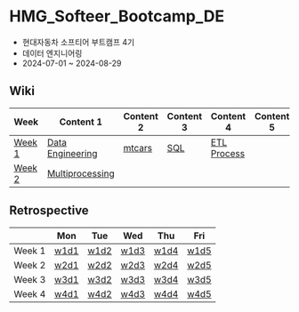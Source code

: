 # HMG_Softeer_Bootcamp_DE

- 현대자동차 소프티어 부트캠프 4기
- 데이터 엔지니어링
- 2024-07-01 ~ 2024-08-29

## Wiki
| Week  | Content 1 | Content 2 | Content 3 | Content 4 | Content 5 |
|-------|-----------|-----------|-----------|-----------|-----------|
| [Week 1](#week-1) | [Data Engineering](wiki/w1/1_data_engineering.md) | [mtcars](wiki/w1/2_mtcars.md) | [SQL](wiki/w1/3_sql.md) | [ETL Process](wiki/w1/4_etl.md) |
| [Week 2](#week-2) | [Multiprocessing](wiki/w2/1_mp.md) |

## Retrospective
|        | Mon | Tue | Wed | Thu | Fri |
| ------ | --- | --- | --- | --- | --- |
| Week 1 | [w1d1](retrospective/w1/d1_240701.md) | [w1d2](retrospective/w1/d2_240702.md) | [w1d3](retrospective/w1/d3_240703.md) | [w1d4](retrospective/w1/d4_240704.md) | [w1d5](retrospective/w1/d5_240705.md) |
| Week 2 | [w2d1](retrospective/w2/d1_240708.md) | [w2d2](retrospective/w2/d2_240709.md) | [w2d3](retrospective/w2/d3_240710.md) | [w2d4](retrospective/w2/d4_240711.md) | [w2d5](retrospective/w2/d5_240712.md) |
| Week 3 | [w3d1](retrospective/w3/d1_240715.md) | [w3d2](retrospective/w3/d2_240716.md) | [w3d3](retrospective/w3/d3_240717.md) | [w3d4](retrospective/w3/d4_240718.md) | [w3d5](retrospective/w3/d5_240719.md) |
| Week 4 | [w4d1](retrospective/w4/d1_240722.md) | [w4d2](retrospective/w4/d2_240723.md) | [w4d3](retrospective/w4/d3_240724.md) | [w4d4](retrospective/w4/d4_240725.md) | [w4d5](retrospective/w4/d5_240726.md) |
